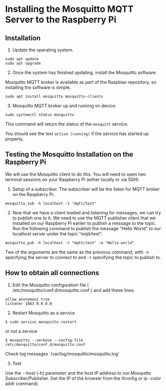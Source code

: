 # Installing the Mosquitto MQTT Server to the Raspberry Pi

## Installation

1. Update the operating system.

```
sudo apt update
sudo apt upgrade
```

2. Once the system has finished updating, install the Mosquitto software.

Mosquitto MQTT broker is available as part of the Raspbian repository, so installing the software is simple.

```
sudo apt install mosquitto mosquitto-clients
```


3. Mosquitto MQTT broker up and running on device.

```
sudo systemctl status mosquitto
```

This command will return the status of the `mosquitt` service.

You should see the text `active (running)` if the service has started up properly.

## Testing the Mosquitto Installation on the Raspberry Pi

We will use the Mosquitto client to do this.
You will need to open two terminal sessions on your Raspberry Pi (either locally or via SSH).

1. Setup of a subscriber. The subscriber will be the listen for MQTT broker on the Raspberry Pi.

```
mosquitto_sub -h localhost -t "mqtt/test"
```

2. Now that we have a client loaded and listening for messages, we can try to publish one to it.
We need to use the MQTT publisher client that we installed on our Raspberry Pi earlier to publish a message to the topic.
Run the following command to publish the message "Hello World" to our localhost server under the topic "mqtt/test".

```
mosquitto_pub -h localhost -t "mqtt/test" -m "Hello world"
```

Two of the arguments are the same as the previous command, with `-h` specifying the server to connect to and `-t` specifying the topic to publish to.


## How to obtain all connections

1. Edit the Mosquitto configuration file ( /etc/mosquitto/conf.d/mosquitto.conf ) and add these lines:
```
allow_anonymous true
listener 1883 0.0.0.0
```
2. Restart Mosquitto as a service
```
$ sudo service mosquitto restart
```

or not a service
```
$ mosquitto --verbose --config-file /etc/mosquitto/conf.d/mosquitto.conf
```

Check log messages `/var/log/mosquitto/mosquitto.log'

3. Test 

Use the --host (-h) parameter and the host IP address to run Mosquitto Subscriber/Publisher.
Get the IP of the browser from the ifconfig or ip -color addr command).
